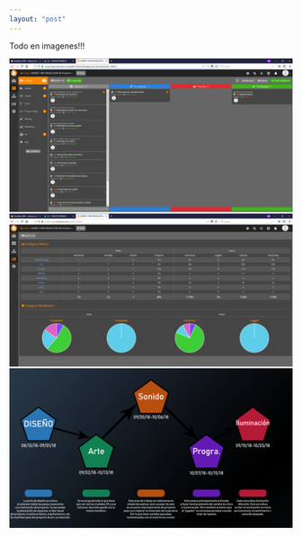 ```yaml
---
layout: "post"
---
```


Todo en imagenes!!!

![Ruta 01](\images\Hack&Plan01.png)
![Ruta 02](\images\Hack&Plan02.png)
![Ruta 03](\images\PipelinePropuesta.png)

